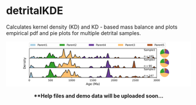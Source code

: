 # detritalKDE
Calculates kernel density (KD) and KD - based mass balance and plots empirical pdf and pie plots for multiple detrital samples.

![Example Figure](demofig.png)

<p align="center">
  <b>**Help files and demo data will be uploaded soon...</b>
</p>
